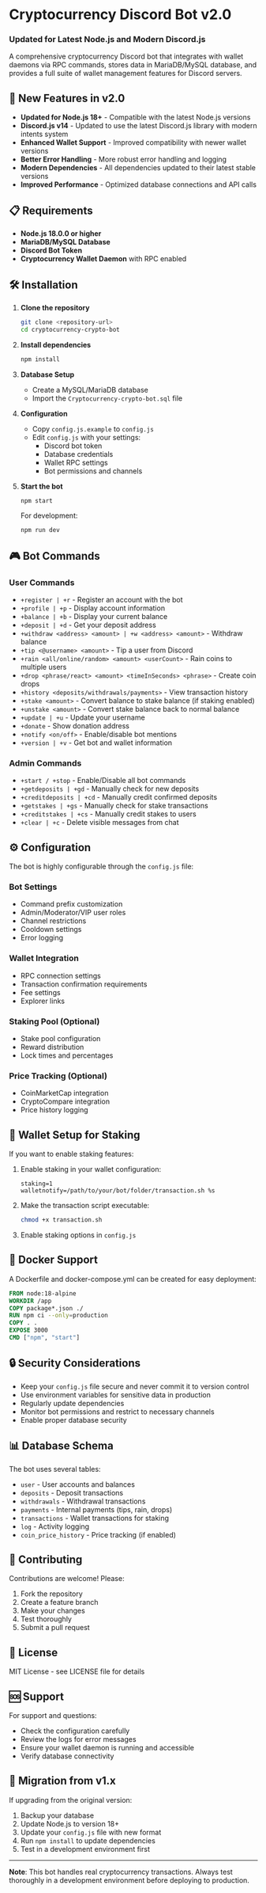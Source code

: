 # Cryptocurrency Discord Bot v2.0

### Updated for Latest Node.js and Modern Discord.js

A comprehensive cryptocurrency Discord bot that integrates with wallet daemons via RPC commands, stores data in MariaDB/MySQL database, and provides a full suite of wallet management features for Discord servers.

## 🚀 New Features in v2.0

- **Updated for Node.js 18+** - Compatible with the latest Node.js versions
- **Discord.js v14** - Updated to use the latest Discord.js library with modern intents system
- **Enhanced Wallet Support** - Improved compatibility with newer wallet versions
- **Better Error Handling** - More robust error handling and logging
- **Modern Dependencies** - All dependencies updated to their latest stable versions
- **Improved Performance** - Optimized database connections and API calls

## 📋 Requirements

- **Node.js 18.0.0 or higher**
- **MariaDB/MySQL Database**
- **Discord Bot Token**
- **Cryptocurrency Wallet Daemon** with RPC enabled

## 🛠️ Installation

1. **Clone the repository**
   ```bash
   git clone <repository-url>
   cd cryptocurrency-crypto-bot
   ```

2. **Install dependencies**
   ```bash
   npm install
   ```

3. **Database Setup**
   - Create a MySQL/MariaDB database
   - Import the `Cryptocurrency-crypto-bot.sql` file

4. **Configuration**
   - Copy `config.js.example` to `config.js`
   - Edit `config.js` with your settings:
     - Discord bot token
     - Database credentials
     - Wallet RPC settings
     - Bot permissions and channels

5. **Start the bot**
   ```bash
   npm start
   ```

   For development:
   ```bash
   npm run dev
   ```

## 🎮 Bot Commands

### User Commands
- `+register | +r` - Register an account with the bot
- `+profile | +p` - Display account information
- `+balance | +b` - Display your current balance
- `+deposit | +d` - Get your deposit address
- `+withdraw <address> <amount> | +w <address> <amount>` - Withdraw balance
- `+tip <@username> <amount>` - Tip a user from Discord
- `+rain <all/online/random> <amount> <userCount>` - Rain coins to multiple users
- `+drop <phrase/react> <amount> <timeInSeconds> <phrase>` - Create coin drops
- `+history <deposits/withdrawals/payments>` - View transaction history
- `+stake <amount>` - Convert balance to stake balance (if staking enabled)
- `+unstake <amount>` - Convert stake balance back to normal balance
- `+update | +u` - Update your username
- `+donate` - Show donation address
- `+notify <on/off>` - Enable/disable bot mentions
- `+version | +v` - Get bot and wallet information

### Admin Commands
- `+start / +stop` - Enable/Disable all bot commands
- `+getdeposits | +gd` - Manually check for new deposits
- `+creditdeposits | +cd` - Manually credit confirmed deposits
- `+getstakes | +gs` - Manually check for stake transactions
- `+creditstakes | +cs` - Manually credit stakes to users
- `+clear | +c` - Delete visible messages from chat

## ⚙️ Configuration

The bot is highly configurable through the `config.js` file:

### Bot Settings
- Command prefix customization
- Admin/Moderator/VIP user roles
- Channel restrictions
- Cooldown settings
- Error logging

### Wallet Integration
- RPC connection settings
- Transaction confirmation requirements
- Fee settings
- Explorer links

### Staking Pool (Optional)
- Stake pool configuration
- Reward distribution
- Lock times and percentages

### Price Tracking (Optional)
- CoinMarketCap integration
- CryptoCompare integration
- Price history logging

## 🔧 Wallet Setup for Staking

If you want to enable staking features:

1. Enable staking in your wallet configuration:
   ```
   staking=1
   walletnotify=/path/to/your/bot/folder/transaction.sh %s
   ```

2. Make the transaction script executable:
   ```bash
   chmod +x transaction.sh
   ```

3. Enable staking options in `config.js`

## 🐳 Docker Support

A Dockerfile and docker-compose.yml can be created for easy deployment:

```dockerfile
FROM node:18-alpine
WORKDIR /app
COPY package*.json ./
RUN npm ci --only=production
COPY . .
EXPOSE 3000
CMD ["npm", "start"]
```

## 🔒 Security Considerations

- Keep your `config.js` file secure and never commit it to version control
- Use environment variables for sensitive data in production
- Regularly update dependencies
- Monitor bot permissions and restrict to necessary channels
- Enable proper database security

## 📊 Database Schema

The bot uses several tables:
- `user` - User accounts and balances
- `deposits` - Deposit transactions
- `withdrawals` - Withdrawal transactions
- `payments` - Internal payments (tips, rain, drops)
- `transactions` - Wallet transactions for staking
- `log` - Activity logging
- `coin_price_history` - Price tracking (if enabled)

## 🤝 Contributing

Contributions are welcome! Please:
1. Fork the repository
2. Create a feature branch
3. Make your changes
4. Test thoroughly
5. Submit a pull request

## 📄 License

MIT License - see LICENSE file for details

## 🆘 Support

For support and questions:
- Check the configuration carefully
- Review the logs for error messages
- Ensure your wallet daemon is running and accessible
- Verify database connectivity

## 🔄 Migration from v1.x

If upgrading from the original version:
1. Backup your database
2. Update Node.js to version 18+
3. Update your `config.js` file with new format
4. Run `npm install` to update dependencies
5. Test in a development environment first

---

**Note**: This bot handles real cryptocurrency transactions. Always test thoroughly in a development environment before deploying to production.